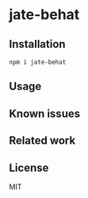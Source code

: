 # jate-behat

## Installation

```
npm i jate-behat
```

## Usage

## Known issues

## Related work

## License

MIT

